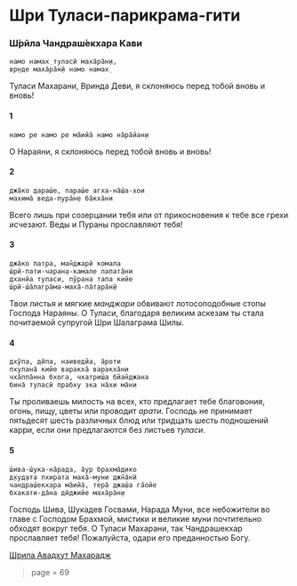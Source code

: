 # Шри Туласи-парикрама-гити

### Ш́рӣла Чандраш́екхара Кави

    намо намах̣ туласӣ маха̄ра̄н̣и,
    вр̣нде маха̄ра̄н̣ӣ намо намах̣

Туласи Махарани, Вринда Деви, я склоняюсь перед тобой вновь и вновь!

#### 1

    намо ре намо ре ма̄ийа̄ намо на̄ра̄йан̣и

О Нараяни, я склоняюсь перед тобой вновь и вновь!

#### 2

    джа̄ко дараш́е, параш́е агха-на̄ш́а-хои
    махима̄ веда-пура̄н̣е ба̄кха̄ни

Всего лишь при созерцании тебя или от прикосновения к тебе все грехи исчезают. Веды и Пураны прославляют тебя!

#### 3

    джа̄ко патра, ман̃джарӣ комала
    ш́рӣ-пати-чаран̣а-камале лапат̣а̄ни
    дханйа туласи, пӯрана тапа кийе
    ш́рӣ-ш́а̄лагра̄ма-маха̄-па̄т̣ара̄н̣ӣ

Твои листья и мягкие *манджари* обвивают лотосоподобные стопы Господа Нараяны. О Туласи, благодаря великим аскезам ты стала почитаемой супругой Шри Шалаграма Шилы.

#### 4

    дхӯпа, дӣпа, наиведйа, а̄роти
    пхулана̄ кийе варакха̄ варакха̄ни
    чха̄ппа̄нна бхога, чхатриш́а бйан̃джана
    бина̄ туласӣ прабху эка на̄хи ма̄ни

Ты проливаешь милость на всех, кто предлагает тебе благовония, огонь, пищу, цветы или проводит *арати*. Господь не принимает пятьдесят шесть различных блюд или тридцать шесть подношений карри, если они предлагаются без листьев *туласи*.

#### 5

    ш́ива-ш́ука-на̄рада, а̄ур брахма̄дико
    д̣худ̣ата пхирата маха̄-муни джн̃а̄нӣ
    чандраш́екхара ма̄ийа̄, тера̄ джаш́а га̄ойе
    бхакати-да̄на дӣджийе маха̄ра̄н̣и

Господь Шива, Шукадев Госвами, Нарада Муни, все небожители во главе с Господом Брахмой, мистики и великие муни почтительно обходят вокруг тебя. О Туласи Махарани, так Чандрашекхар прославляет тебя! Пожалуйста, одари его преданностью Богу.


[Шрила Авадхут Махарадж](https://soundcloud.com/bharatimaharaj/avadxut-maxaradzh-shri-tulasi)


> page = 69